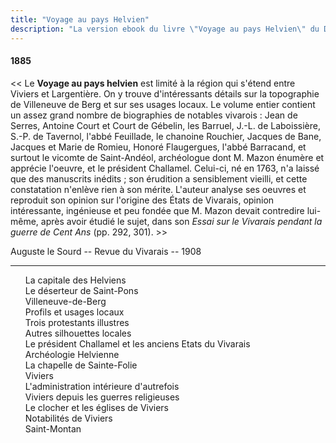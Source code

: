 ```yaml
---
title: "Voyage au pays Helvien"
description: "La version ebook du livre \"Voyage au pays Helvien\" du Docteur Francus (Albin Mazon) publié en 1885 par l'Imprimerie du Patriote de Privas"
---
```


#### 1885

<< Le **Voyage au pays helvien** est limité à la région qui
s'étend entre Viviers et Largentière. On y trouve d'intéressants
détails sur la topographie de Villeneuve de Berg et sur ses usages
locaux. Le volume entier contient un assez grand nombre de
biographies de notables vivarois : Jean de Serres, Antoine Court
et Court de Gébelin, les Barruel, J.-L. de Laboissière, S.-P. de
Tavernol, l'abbé Feuillade, le chanoine Rouchier, Jacques de
Bane, Jacques et Marie de Romieu, Honoré Flaugergues, l'abbé
Barracand, et surtout le vicomte de Saint-Andéol, archéologue
dont M. Mazon énumère et apprécie l'oeuvre, et le président
Challamel. Celui-ci, né en 1763, n'a laissé que des manuscrits
inédits ; son érudition a sensiblement vieilli, et cette constatation
n'enlève rien à son mérite. L'auteur analyse ses oeuvres et
reproduit son opinion sur l'origine des États de Vivarais,
opinion intéressante, ingénieuse et peu fondée que M. Mazon
devait contredire lui-même, après avoir étudié le sujet, dans son
_Essai sur le Vivarais pendant la guerre de Cent Ans_ (pp. 292, 301). >>

<div class="end">

Auguste le Sourd -- Revue du Vivarais -- 1908

</div>

<hr class="basic">

<div id="toc">

1. [La capitale des Helviens](01.html)
1. [Le déserteur de Saint-Pons](02.html)
1. [Villeneuve-de-Berg](03.html)
1. [Profils et usages locaux](04.html)
1. [Trois protestants illustres](05.html)
1. [Autres silhouettes locales](06.html)
1. [Le président Challamel et les anciens Etats du Vivarais](07.html)
1. [Archéologie Helvienne](08.html)
1. [La chapelle de Sainte-Folie](09.html)
1. [Viviers](10.html)
1. [L'administration intérieure d'autrefois](11.html)
1. [Viviers depuis les guerres religieuses](12.html)
1. [Le clocher et les églises de Viviers](13.html)
1. [Notabilités de Viviers](14.html)
1. [Saint-Montan](15.html)

</div>
